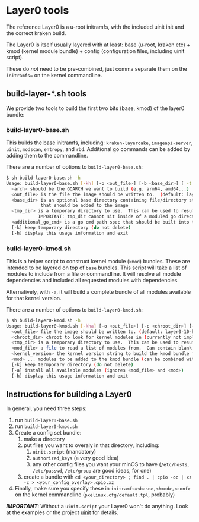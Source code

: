 # Layer0 tools

The reference Layer0 is a u-root initramfs, with the included uinit init and the correct kraken build.

The Layer0 is itself usually layered with at least: base (u-root, kraken etc) + kmod (kernel module bundle) + config (configuration files, including uinit script).

These do *not* need to be pre-combined, just comma separate them on the `initramfs=` on the kernel commandline.

## build-layer-*.sh tools

We provide two tools to build the first two bits (base, kmod) of the layer0 bundle:

### build-layer0-base.sh

This builds the base initramfs, including: `kraken-layercake`, `imageapi-server`, `uinit`, `modscan`, `entropy`, and `rbd`.  Additional go commands can be added by adding them to the commandline.  

There are a number of options to `build-layer0-base.sh`:
```bash
$ sh build-layer0-base.sh -h
Usage: build-layer0-base.sh [-kh] [-o <out_file>] [-b <base_dir>] [ -t <tmp_dir> ] <arch> [<additional_go_cmd> ...]
  <arch> should be the GOARCH we want to build (e.g. arm64, amd64...)
  <out_file> is the file the image should be written to.  (default: layer0-00-base.<date>.<arch>.cpio.xz)
  <base_dir> is an optional base directory containing file/directory structure (default: none)
             that should be added to the image
  <tmp_dir> is a temporary directory to use.  This can be used to resume a previous build
            IMPORTANT: tmp_dir cannot sit inside of a moduled go directory!
  <additional_go_cmd> is a go cmd path spec that should be built into the busybox
  [-k] keep temporary directory (do not delete)
  [-h] display this usage information and exit
```

### build-layer0-kmod.sh

This is a helper script to construct kernel module (`kmod`) bundles.  These are intended to be layered on top of `base` bundles.  This script will take a list of modules to include from a file or commandline.  It will resolve all module dependencies and included all requested modules with dependencies.

Alternatively, with `-a`, it will build a complete bundle of all modules available for that kernel version.

There are a number of options to `build-layer0-kmod.sh`:
```bash
$ sh build-layer0-kmod.sh -h
Usage: build-layer0-kmod.sh [-kha] [-o <out_file>] [-c <chroot_dir>] [-t <tmp_dir>] [-f <mod_file>] <kernel_version> [<mod> ...]
  <out_file> file the image should be written to. (default: layer0-10-kmod.<kernel_version>.cpio.xz)
  <chroot_dir> chroot to look for kernel modules in (currently not implemented)
  <tmp_dir> is a temporary directory to use.  This can be used to resume a previous build
  <mod_file> a file to read a list of modules from.  Can contain blank lines and comments beginning with #.
  <kernel_version> the kernel version string to build the kmod bundle for.  For current kernel, use 5.10.22-200.fc33.x86_64.
  <mod> ... modules to be added to the kmod bundle (can be combined with <mod_file>)
  [-k] keep termporary directory (do not delete)
  [-a] install all available modules (ignores <mod_file> and <mod>)
  [-h] display this usage information and exit
```

## Instructions for building a Layer0

In general, you need three steps:
1) run `build-layer0-base.sh`
2) run `build-layer0-kmod.sh`
3) Create a config set bundle:
   1) make a directory
   2) put files you want to overaly in that directory, including:
      1) `uinit.script` (mandatory)
      2) `authorized_keys` (a very good idea)
      3) any other config files you want your minOS to have (`/etc/hosts`, `/etc/passwd`, `/etc/group` are good ideas, for one)
   3) create a bundle with `cd <your_directory> ; find . | cpio -oc | xz -c > <your_config_overlay>.cpio.xz` 
4) Finally, make sure you specify these in `initramfs=<base>,<kmod>,<conf>` on the kernel commandline (`pxelinux.cfg/default.tpl`, probably)

***IMPORTANT***: Without a `uinit.script` your Layer0 won't do anything.  Look at the examples or the project [uinit](https://github.com/kraken-hpc/uinit) for details.